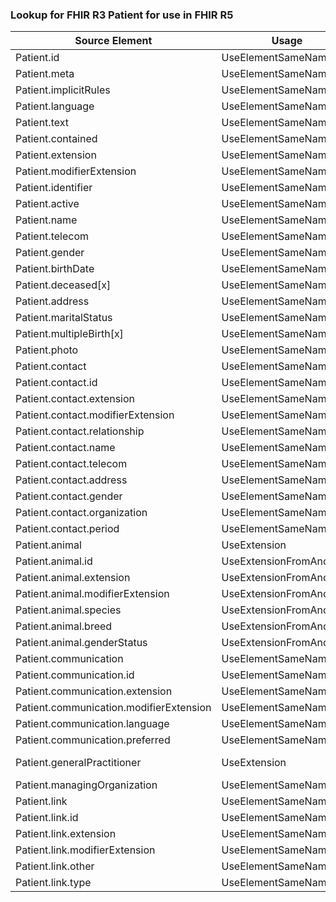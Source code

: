 ### Lookup for FHIR R3 Patient for use in FHIR R5

| Source Element | Usage | Target |
| -------------- | ----- | ------ |
| Patient.id | UseElementSameName | Patient.id |
| Patient.meta | UseElementSameName | Patient.meta |
| Patient.implicitRules | UseElementSameName | Patient.implicitRules |
| Patient.language | UseElementSameName | Patient.language |
| Patient.text | UseElementSameName | Patient.text |
| Patient.contained | UseElementSameName | Patient.contained |
| Patient.extension | UseElementSameName | Patient.extension |
| Patient.modifierExtension | UseElementSameName | Patient.modifierExtension |
| Patient.identifier | UseElementSameName | Patient.identifier |
| Patient.active | UseElementSameName | Patient.active |
| Patient.name | UseElementSameName | Patient.name |
| Patient.telecom | UseElementSameName | Patient.telecom |
| Patient.gender | UseElementSameName | Patient.gender |
| Patient.birthDate | UseElementSameName | Patient.birthDate |
| Patient.deceased[x] | UseElementSameName | Patient.deceased[x] |
| Patient.address | UseElementSameName | Patient.address |
| Patient.maritalStatus | UseElementSameName | Patient.maritalStatus |
| Patient.multipleBirth[x] | UseElementSameName | Patient.multipleBirth[x] |
| Patient.photo | UseElementSameName | Patient.photo |
| Patient.contact | UseElementSameName | Patient.contact |
| Patient.contact.id | UseElementSameName | Patient.contact.id |
| Patient.contact.extension | UseElementSameName | Patient.contact.extension |
| Patient.contact.modifierExtension | UseElementSameName | Patient.contact.modifierExtension |
| Patient.contact.relationship | UseElementSameName | Patient.contact.relationship |
| Patient.contact.name | UseElementSameName | Patient.contact.name |
| Patient.contact.telecom | UseElementSameName | Patient.contact.telecom |
| Patient.contact.address | UseElementSameName | Patient.contact.address |
| Patient.contact.gender | UseElementSameName | Patient.contact.gender |
| Patient.contact.organization | UseElementSameName | Patient.contact.organization |
| Patient.contact.period | UseElementSameName | Patient.contact.period |
| Patient.animal | UseExtension | http://hl7.org/fhir/StructureDefinition/patient-animal |
| Patient.animal.id | UseExtensionFromAncestor | - |
| Patient.animal.extension | UseExtensionFromAncestor | - |
| Patient.animal.modifierExtension | UseExtensionFromAncestor | - |
| Patient.animal.species | UseExtensionFromAncestor | - |
| Patient.animal.breed | UseExtensionFromAncestor | - |
| Patient.animal.genderStatus | UseExtensionFromAncestor | - |
| Patient.communication | UseElementSameName | Patient.communication |
| Patient.communication.id | UseElementSameName | Patient.communication.id |
| Patient.communication.extension | UseElementSameName | Patient.communication.extension |
| Patient.communication.modifierExtension | UseElementSameName | Patient.communication.modifierExtension |
| Patient.communication.language | UseElementSameName | Patient.communication.language |
| Patient.communication.preferred | UseElementSameName | Patient.communication.preferred |
| Patient.generalPractitioner | UseExtension | http://hl7.org/fhir/3.0/StructureDefinition/extension-Patient.generalPractitioner |
| Patient.managingOrganization | UseElementSameName | Patient.managingOrganization |
| Patient.link | UseElementSameName | Patient.link |
| Patient.link.id | UseElementSameName | Patient.link.id |
| Patient.link.extension | UseElementSameName | Patient.link.extension |
| Patient.link.modifierExtension | UseElementSameName | Patient.link.modifierExtension |
| Patient.link.other | UseElementSameName | Patient.link.other |
| Patient.link.type | UseElementSameName | Patient.link.type |
